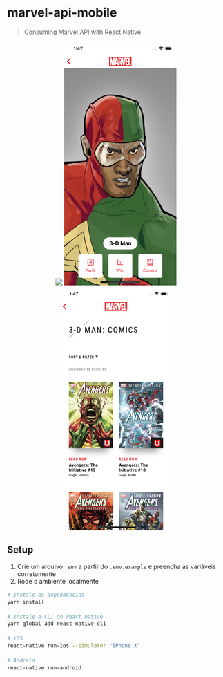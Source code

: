 # marvel-api-mobile
> Consuming Marvel API with React Native

<p style="text-align: center;">
  <img src="docs/app.gif" width="258" />
  <img src="docs/second.png" width="260" />
  <img src="docs/third.png" width="260" />
</p>

## Setup
1. Crie um arquivo `.env` a partir do `.env.example` e preencha as variáveis corretamente
2. Rode o ambiente localmente
```bash
# Instale as dependências
yarn install

# Instale a CLI do react native
yarn global add react-native-cli

# iOS
react-native run-ios --simulator "iPhone X"

# Android
react-native run-android
```

